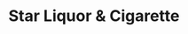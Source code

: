 ---
title: "Star Liquor & Cigarette"
url: /florence/star-liquor-und-cigarette/
shop: Spirituosen
---